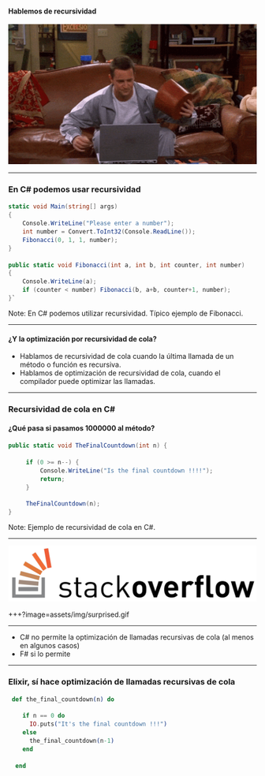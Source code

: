 #### Hablemos de recursividad

![Go](assets/img/handon.gif)

---

### En C# podemos usar recursividad #

```csharp
static void Main(string[] args)
{
    Console.WriteLine("Please enter a number");
    int number = Convert.ToInt32(Console.ReadLine());
    Fibonacci(0, 1, 1, number);
}

public static void Fibonacci(int a, int b, int counter, int number)
{
    Console.WriteLine(a);
    if (counter < number) Fibonacci(b, a+b, counter+1, number);
}`
```

Note:
En C# podemos utilizar recursividad. Típico ejemplo de Fibonacci.

---

#### ¿Y la optimización por recursividad de cola? 


- Hablamos de recursividad de cola cuando la última llamada de un método o función es recursiva.
- Hablamos de optimización de recursividad de cola, cuando el compilador puede optimizar las llamadas.

---

### Recursividad de cola en C# #
#### ¿Qué pasa si pasamos 1000000 al método?

```csharp
public static void TheFinalCountdown(int n) {

     if (0 >= n--) {
         Console.WriteLine("Is the final countdown !!!!");
         return;
     }

     TheFinalCountdown(n);
}
```
Note:
Ejemplo de recursividad de cola en C#. 

---

![StackOverflow](assets/img/stackoverflow.jpg)

+++?image=assets/img/surprised.gif

---

- C# no permite la optimización de llamadas recursivas de cola (al menos en algunos casos)
- F# si lo permite

---

### Elixir, sí hace optimización de llamadas recursivas de cola

```elixir
 def the_final_countdown(n) do

    if n == 0 do
      IO.puts("It's the final countdown !!!")
    else
      the_final_countdown(n-1)
    end

  end
```






